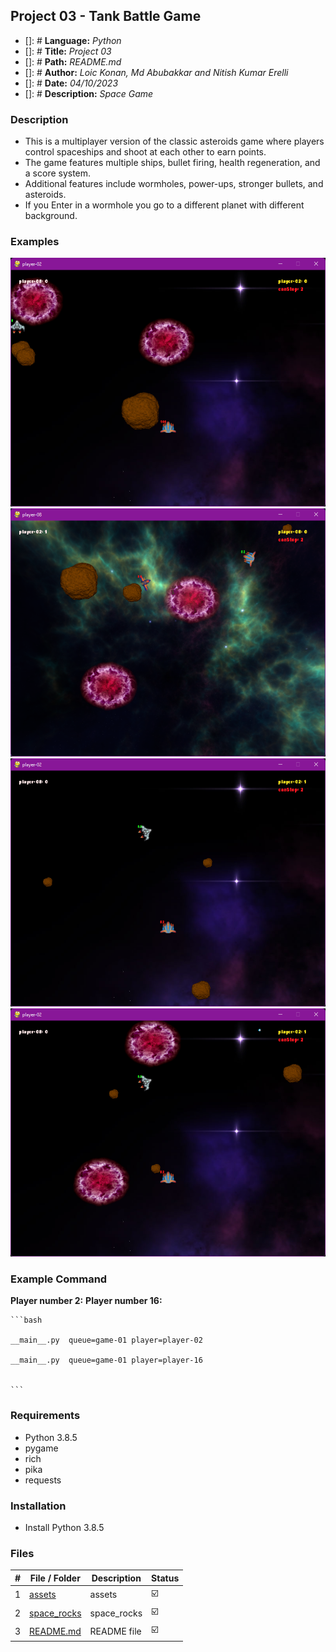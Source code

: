 ## Project 03 -  Tank Battle Game

- []: # **Language:** _Python_
- []: # **Title:** _Project 03_
- []: # **Path:** _README.md_
- []: # **Author:** _Loic Konan, Md Abubakkar and Nitish Kumar Erelli_
- []: # **Date:** _04/10/2023_
- []: # **Description:** _Space Game_
  
### Description

- This is a multiplayer version of the classic asteroids game where players control spaceships and shoot at each other to earn points.
- The game features multiple ships, bullet firing, health regeneration, and a score system.
- Additional features include wormholes, power-ups, stronger bullets, and asteroids.
- If you Enter in a wormhole you go to a different planet with different background.

  
### Examples
  
<img src="assets/pic1.png"> <img src="assets/pic.png">
<img src="assets/pic2.png"> <img src="assets/pic3.png">

### Example Command

**Player number 2:**
**Player number 16:**

    ```bash

    __main__.py  queue=game-01 player=player-02 

    __main__.py  queue=game-01 player=player-16


    ```

### Requirements

- Python 3.8.5
- pygame
- rich
- pika
- requests

### Installation

- Install Python 3.8.5

### Files

|   #   | File / Folder                | Description | Status                  |
| :---: | ---------------------------- | ----------- | ----------------------- |
|   1   | [assets](./assets)           | assets      | :ballot_box_with_check: |
|   2   | [space_rocks](./space_rocks) | space_rocks | :ballot_box_with_check: |
|   3   | [README.md](README.md)       | README file | :ballot_box_with_check: |
